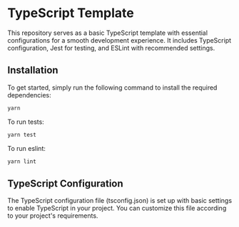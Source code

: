 # TypeScript Template

This repository serves as a basic TypeScript template with essential configurations for a smooth development experience. It includes TypeScript configuration, Jest for testing, and ESLint with recommended settings.

## Installation

To get started, simply run the following command to install the required dependencies:

```bash
yarn
```

To run tests:

```bash
yarn test
```

To run eslint:

```bash
yarn lint
```

## TypeScript Configuration

The TypeScript configuration file (tsconfig.json) is set up with basic settings to enable TypeScript in your project. 
You can customize this file according to your project's requirements.

